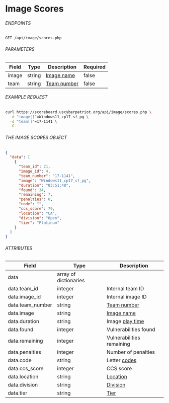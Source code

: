 # Image Scores

###### ENDPOINTS

```http
GET /api/image/scores.php
```

###### PARAMETERS

| Field | Type   | Description                                                                                                     | Required |
|-------|--------|-----------------------------------------------------------------------------------------------------------------|----------|
| image | string | [Image name](https://github.com/afacyberpatriot/cyberpatriot-api-docs/blob/main/docs/Reference.md#image)        | false    |
| team  | string | [Team number](https://github.com/afacyberpatriot/cyberpatriot-api-docs/blob/main/docs/Reference.md#team-number) | false    |

###### EXAMPLE REQUEST

```bash
curl https://scoreboard.uscyberpatriot.org/api/image/scores.php \
  -d "image[]"=Windows11_cp17_sf_pg \
  -d "team[]"=17-1141 \
  -G
```

###### THE IMAGE SCORES OBJECT

```json
{
  "data": [
    {
      "team_id": 21,
      "image_id": 4,
      "team_number": "17-1141",
      "image": "Windows11_cp17_sf_pg",
      "duration": "03:51:48",
      "found": 34,
      "remaining": 7,
      "penalties": 0,
      "code": "",
      "ccs_score": 79,
      "location": "CA",
      "division": "Open",
      "tier": "Platinum"
    }
  ]
}
```

###### ATTRIBUTES

| Field            | Type                  | Description                                                                                                       |
|------------------|-----------------------|-------------------------------------------------------------------------------------------------------------------|
| data             | array of dictionaries |                                                                                                                   |
| data.team_id     | integer               | Internal team ID                                                                                                  |
| data.image_id    | integer               | Internal image ID                                                                                                 |
| data.team_number | string                | [Team number](https://github.com/afacyberpatriot/cyberpatriot-api-docs/blob/main/docs/Reference.md#team-number)   |
| data.image       | string                | [Image name](https://github.com/afacyberpatriot/cyberpatriot-api-docs/blob/main/docs/Reference.md#image)          |
| data.duration    | string                | Image [play time](https://github.com/afacyberpatriot/cyberpatriot-api-docs/blob/main/docs/Reference.md#play-time) |
| data.found       | integer               | Vulnerabilities found                                                                                             |
| data.remaining   | integer               | Vulnerabilities remaining                                                                                         |
| data.penalties   | integer               | Number of penalties                                                                                               |
| data.code        | string                | Letter [codes](https://github.com/afacyberpatriot/cyberpatriot-api-docs/blob/main/docs/Reference.md#code)         |
| data.ccs_score   | integer               | CCS score                                                                                                         |
| data.location    | string                | [Location](https://github.com/afacyberpatriot/cyberpatriot-api-docs/blob/main/docs/Reference.md#location)         |
| data.division    | string                | [Division](https://github.com/afacyberpatriot/cyberpatriot-api-docs/blob/main/docs/Reference.md#division)         |
| data.tier        | string                | [Tier](https://github.com/afacyberpatriot/cyberpatriot-api-docs/blob/main/docs/Reference.md#division)             |
